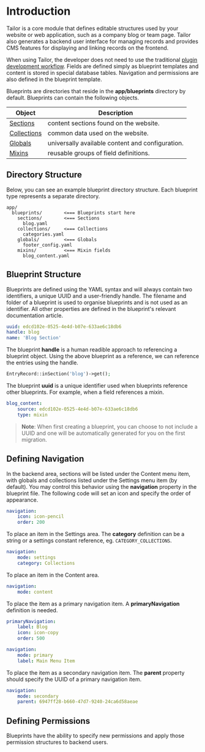 # Introduction

Tailor is a core module that defines editable structures used by your website or web application, such as a company blog or team page. Tailor also generates a backend user interface for managing records and provides CMS features for displaying and linking records on the frontend.

When using Tailor, the developer does not need to use the traditional [plugin development workflow](../plugin/registration.md). Fields are defined simply as blueprint templates and content is stored in special database tables. Navigation and permissions are also defined in the blueprint template.

Blueprints are directories that reside in the **app/blueprints** directory by default. Blueprints can contain the following objects.

Object | Description
------------- | -------------
[Sections](../tailor/sections.md) | content sections found on the website.
[Collections](../tailor/collections.md) | common data used on the website.
[Globals](../tailor/globals.md) | universally available content and configuration.
[Mixins](../tailor/mixins.md) | reusable groups of field definitions.

## Directory Structure

Below, you can see an example blueprint directory structure. Each blueprint type represents a separate directory.

```
app/
  blueprints/        <=== Blueprints start here
    sections/        <=== Sections
      blog.yaml
    collections/     <=== Collections
      categories.yaml
    globals/         <=== Globals
      footer_config.yaml
    mixins/          <=== Mixin fields
      blog_content.yaml
```

## Blueprint Structure

Blueprints are defined using the YAML syntax and will always contain two identifiers, a unique UUID and a user-friendly handle. The filename and folder of a blueprint is used to organise blueprints and is not used as an identifier. All other properties are defined in the blueprint's relevant documentation article.

```yaml
uuid: edcd102e-0525-4e4d-b07e-633ae6c18db6
handle: blog
name: 'Blog Section'
```

The blueprint **handle** is a human readible approach to referencing a blueprint object. Using the above blueprint as a reference, we can reference the entries using the handle.

```php
EntryRecord::inSection('blog')->get();
```

The blueprint **uuid** is a unique identifier used when blueprints reference other blueprints. For example, when a field references a mixin.

```yaml
blog_content:
    source: edcd102e-0525-4e4d-b07e-633ae6c18db6
    type: mixin
```

> **Note**: When first creating a blueprint, you can choose to not include a UUID and one will be automatically generated for you on the first migration.

## Defining Navigation

In the backend area, sections will be listed under the Content menu item, with globals and collections listed under the Settings menu item (by default). You may control this behavior using the **navigation** property in the blueprint file. The following code will set an icon and specify the order of appearance.

```yaml
navigation:
    icon: icon-pencil
    order: 200
```

To place an item in the Settings area. The **category** definition can be a string or a settings constant reference, eg. `CATEGORY_COLLECTIONS`.

```yaml
navigation:
    mode: settings
    category: Collections
```

To place an item in the Content area.

```yaml
navigation:
    mode: content
```

To place the item as a primary navigation item. A **primaryNavigation** definition is needed.

```yaml
primaryNavigation:
    label: Blog
    icon: icon-copy
    order: 500

navigation:
    mode: primary
    label: Main Menu Item
```

To place the item as a secondary navigation item. The **parent** property should specify the UUID of a primary navigation item.

```yaml
navigation:
    mode: secondary
    parent: 6947ff28-b660-47d7-9240-24ca6d58aeae
```

## Defining Permissions

Blueprints have the ability to specify new permissions and apply those permission structures to backend users.
